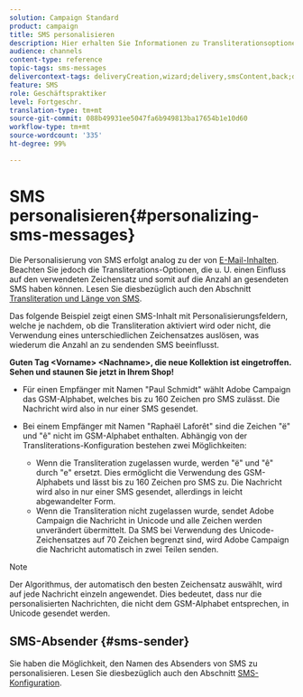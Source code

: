 ```yaml
---
solution: Campaign Standard
product: campaign
title: SMS personalisieren
description: Hier erhalten Sie Informationen zu Transliterationsoptionen bei der Personalisierung von SMS-Nachrichten.
audience: channels
content-type: reference
topic-tags: sms-messages
delivercontext-tags: deliveryCreation,wizard;delivery,smsContent,back;delivery,smsContent,back
feature: SMS
role: Geschäftspraktiker
level: Fortgeschr.
translation-type: tm+mt
source-git-commit: 088b49931ee5047fa6b949813ba17654b1e10d60
workflow-type: tm+mt
source-wordcount: '335'
ht-degree: 99%

---
```



# SMS personalisieren{#personalizing-sms-messages}

Die Personalisierung von SMS erfolgt analog zu der von [E-Mail-Inhalten](../../designing/using/personalization.md#inserting-a-personalization-field). Beachten Sie jedoch die Transliterations-Optionen, die u. U. einen Einfluss auf den verwendeten Zeichensatz und somit auf die Anzahl an gesendeten SMS haben können. Lesen Sie diesbezüglich auch den Abschnitt [Transliteration und Länge von SMS](../../administration/using/configuring-sms-channel.md#sms-encoding--length-and-transliteration).

Das folgende Beispiel zeigt einen SMS-Inhalt mit Personalisierungsfeldern, welche je nachdem, ob die Transliteration aktiviert wird oder nicht, die Verwendung eines unterschiedlichen Zeichensatzes auslösen, was wiederum die Anzahl an zu sendenden SMS beeinflusst.

**Guten Tag &lt;Vorname> &lt;Nachname>, die neue Kollektion ist eingetroffen. Sehen und staunen Sie jetzt in Ihrem Shop!**

* Für einen Empfänger mit Namen &quot;Paul Schmidt&quot; wählt Adobe Campaign das GSM-Alphabet, welches bis zu 160 Zeichen pro SMS zulässt. Die Nachricht wird also in nur einer SMS gesendet.
* Bei einem Empfänger mit Namen &quot;Raphaël Laforêt&quot; sind die Zeichen &quot;ë&quot; und &quot;ê&quot; nicht im GSM-Alphabet enthalten. Abhängig von der Transliterations-Konfiguration bestehen zwei Möglichkeiten:

   * Wenn die Transliteration zugelassen wurde, werden &quot;ë&quot; und &quot;ê&quot; durch &quot;e&quot; ersetzt. Dies ermöglicht die Verwendung des GSM-Alphabets und lässt bis zu 160 Zeichen pro SMS zu. Die Nachricht wird also in nur einer SMS gesendet, allerdings in leicht abgewandelter Form.
   * Wenn die Transliteration nicht zugelassen wurde, sendet Adobe Campaign die Nachricht in Unicode und alle Zeichen werden unverändert übermittelt. Da SMS bei Verwendung des Unicode-Zeichensatzes auf 70 Zeichen begrenzt sind, wird Adobe Campaign die Nachricht automatisch in zwei Teilen senden.

>[!NOTE]
>
>Der Algorithmus, der automatisch den besten Zeichensatz auswählt, wird auf jede Nachricht einzeln angewendet. Dies bedeutet, dass nur die personalisierten Nachrichten, die nicht dem GSM-Alphabet entsprechen, in Unicode gesendet werden.

## SMS-Absender {#sms-sender}

Sie haben die Möglichkeit, den Namen des Absenders von SMS zu personalisieren. Lesen Sie diesbezüglich auch den Abschnitt [SMS-Konfiguration](../../administration/using/configuring-sms-channel.md#configuring-sms-properties).
